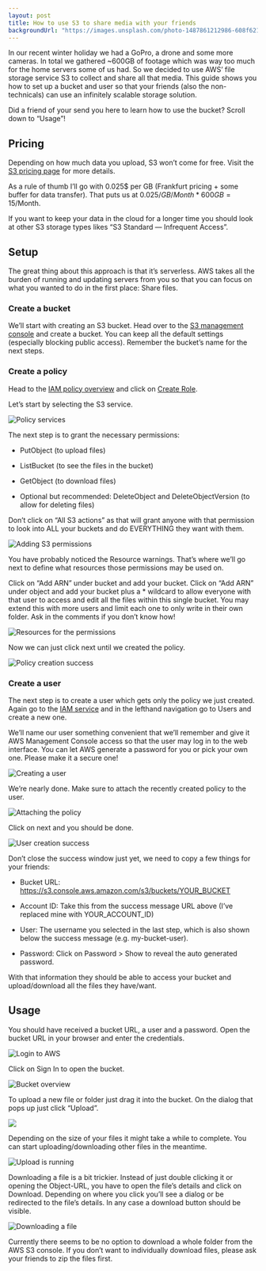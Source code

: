```yaml
---
layout: post
title: How to use S3 to share media with your friends
backgroundUrl: "https://images.unsplash.com/photo-1487861212986-608f621b0370?ixlib=rb-1.2.1&auto=format&fit=crop&w=2500&q=80"
---
```


In our recent winter holiday we had a GoPro, a drone and some more cameras. In total we gathered ~600GB of footage which was way too much for the home servers some of us had. So we decided to use AWS’ file storage service S3 to collect and share all that media. This guide shows you how to set up a bucket and user so that your friends (also the non-technicals) can use an infinitely scalable storage solution.

Did a friend of your send you here to learn how to use the bucket? Scroll down to “Usage”!

## Pricing

Depending on how much data you upload, S3 won’t come for free. Visit the [S3 pricing page](https://aws.amazon.com/s3/pricing/) for more details.

As a rule of thumb I’ll go with 0.025$ per GB (Frankfurt pricing + some buffer for data transfer). That puts us at 0.025$/GB/Month * 600GB = 15$/Month.

If you want to keep your data in the cloud for a longer time you should look at other S3 storage types likes “S3 Standard — Infrequent Access”.

## Setup

The great thing about this approach is that it’s serverless. AWS takes all the burden of running and updating servers from you so that you can focus on what you wanted to do in the first place: Share files.

### Create a bucket

We’ll start with creating an S3 bucket. Head over to the [S3 management console](https://s3.console.aws.amazon.com/) and create a bucket. You can keep all the default settings (especially blocking public access). Remember the bucket’s name for the next steps.

### Create a policy

Head to the [IAM policy overview](https://console.aws.amazon.com/iam/home#/policies) and click on [Create Role](https://console.aws.amazon.com/iam/home#/policies$new?step=edit).

Let’s start by selecting the S3 service.

![Policy services](https://cdn-images-1.medium.com/max/2000/1*bz-5BIXyKmqPMal3byYimw.png)

The next step is to grant the necessary permissions:

* PutObject (to upload files)

* ListBucket (to see the files in the bucket)

* GetObject (to download files)

* Optional but recommended: DeleteObject and DeleteObjectVersion (to allow for deleting files)

Don’t click on “All S3 actions” as that will grant anyone with that permission to look into ALL your buckets and do EVERYTHING they want with them.

![Adding S3 permissions](https://cdn-images-1.medium.com/max/2000/1*NVYg0hnzhraYsTcjfgIW8Q.png)

You have probably noticed the Resource warnings. That’s where we’ll go next to define what resources those permissions may be used on.

Click on “Add ARN” under bucket and add your bucket. Click on “Add ARN” under object and add your bucket plus a * wildcard to allow everyone with that user to access and edit all the files within this single bucket. You may extend this with more users and limit each one to only write in their own folder. Ask in the comments if you don’t know how!

![Resources for the permissions](https://cdn-images-1.medium.com/max/2000/1*Zd3-dF3hfGDN7zOc98V8sQ.png)

Now we can just click next until we created the policy.

![Policy creation success](https://cdn-images-1.medium.com/max/2000/1*3FOxRNjMIeaPGqRZ36lsUg.png)

### Create a user

The next step is to create a user which gets only the policy we just created. Again go to the [IAM service](https://console.aws.amazon.com/iam/home#) and in the lefthand navigation go to Users and create a new one.

We’ll name our user something convenient that we’ll remember and give it AWS Management Console access so that the user may log in to the web interface. You can let AWS generate a password for you or pick your own one. Please make it a secure one!

![Creating a user](https://cdn-images-1.medium.com/max/2000/1*3dEMYq-BS7-ew3MhczYcQQ.png)

We’re nearly done. Make sure to attach the recently created policy to the user.

![Attaching the policy](https://cdn-images-1.medium.com/max/2000/1*kNkUe7gmOVo2q_RAGDGxdw.png)

Click on next and you should be done.

![User creation success](https://cdn-images-1.medium.com/max/2000/1*0w1eCLCrhlfP_l0EXKPX8Q.png)

Don’t close the success window just yet, we need to copy a few things for your friends:

* Bucket URL: https://s3.console.aws.amazon.com/s3/buckets/YOUR_BUCKET

* Account ID: Take this from the success message URL above (I’ve replaced mine with YOUR_ACCOUNT_ID)

* User: The username you selected in the last step, which is also shown below the success message (e.g. my-bucket-user).

* Password: Click on Password > Show to reveal the auto generated password.

With that information they should be able to access your bucket and upload/download all the files they have/want.

## Usage

You should have received a bucket URL, a user and a password. Open the bucket URL in your browser and enter the credentials.

![Login to AWS](https://cdn-images-1.medium.com/max/2000/1*fI_x48880fn8vhPJ9wJ4IQ.png)

Click on Sign In to open the bucket.

![Bucket overview](https://cdn-images-1.medium.com/max/2490/1*14_gP6v0eLe55Jyzlcod6A.png)

To upload a new file or folder just drag it into the bucket. On the dialog that pops up just click “Upload”.

![](https://cdn-images-1.medium.com/max/2000/1*pqPNfl6U4NU8Or6zpLW2xg.png)

Depending on the size of your files it might take a while to complete. You can start uploading/downloading other files in the meantime.

![Upload is running](https://cdn-images-1.medium.com/max/2182/1*ATd8cpSeNxhwdmXyOTb0Ig.png)

Downloading a file is a bit trickier. Instead of just double clicking it or opening the Object-URL, you have to open the file’s details and click on Download. Depending on where you click you’ll see a dialog or be redirected to the file’s details. In any case a download button should be visible.

![Downloading a file](https://cdn-images-1.medium.com/max/2000/1*c6f5L1qfYBWlHtp2BNNvHA.png)

Currently there seems to be no option to download a whole folder from the AWS S3 console. If you don’t want to individually download files, please ask your friends to zip the files first.

